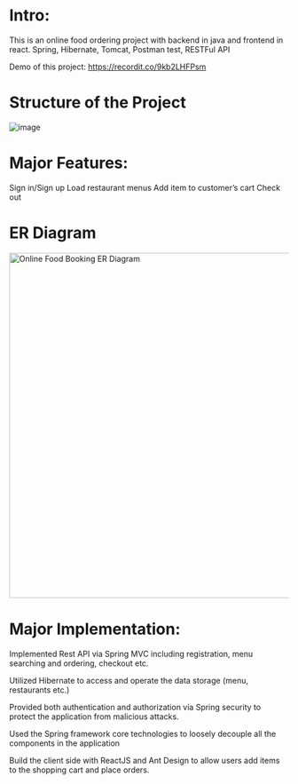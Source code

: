 
# Intro: 
This is an online food ordering project with backend in java and frontend in react.
Spring, Hibernate, Tomcat, Postman test, RESTFul API 

Demo of this project: https://recordit.co/9kb2LHFPsm


# Structure of the Project
![image](https://user-images.githubusercontent.com/27842254/140579468-9e1d0871-e4fd-4390-9d0a-fcfe67a0b27d.png)


# Major Features:
Sign in/Sign up
Load restaurant menus
Add item to customer’s cart
Check out


# ER Diagram
<img width="622" alt="Online Food Booking ER Diagram" src="https://user-images.githubusercontent.com/27842254/140580498-c8c8fa93-b717-409f-961d-04999e3f6d79.png">


# Major Implementation: 
Implemented Rest API via Spring MVC including registration, menu searching and ordering, checkout etc.

Utilized Hibernate to access and operate the data storage (menu, restaurants etc.)

Provided both authentication and authorization via Spring security to protect the application from malicious attacks.

Used the Spring framework core technologies to loosely decouple all the components in the application

Build the client side with ReactJS and Ant Design to allow users add items to the shopping cart and place orders.

